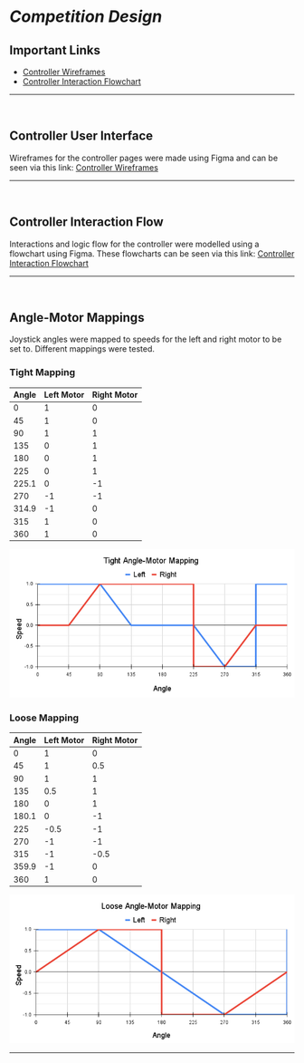 # _Competition Design_

## Important Links
* [Controller Wireframes](https://www.figma.com/file/dxfMdaXn4rrurm93kZYPLj/Robot-Controllers?node-id=0%3A1&t=XkWuCs9I574eSuOh-1)
* [Controller Interaction Flowchart](https://www.figma.com/file/jJUwSdq3vsMHxdOay33aca/Controller-Flowchart?node-id=0%3A1&t=S0oUmJRLOW4hJQI9-1)

---
<br>

## Controller User Interface
Wireframes for the controller pages were made using Figma and can be seen via this link: [Controller Wireframes](https://www.figma.com/file/dxfMdaXn4rrurm93kZYPLj/Robot-Controllers?node-id=0%3A1&t=XkWuCs9I574eSuOh-1)

---
<br>

## Controller Interaction Flow
Interactions and logic flow for the controller were modelled using a flowchart using Figma. These flowcharts can be seen via this link: [Controller Interaction Flowchart](https://www.figma.com/file/jJUwSdq3vsMHxdOay33aca/Controller-Flowchart?node-id=0%3A1&t=S0oUmJRLOW4hJQI9-1)

---
<br>

## Angle-Motor Mappings
Joystick angles were mapped to speeds for the left and right motor to be set to. Different mappings were tested.

### Tight Mapping
| Angle | Left Motor | Right Motor |
|-------|------------|-------------|
|   0   |      1     |      0      |
|   45  |      1     |      0      |
|   90  |      1     |      1      |
|  135  |      0     |      1      |
|  180  |      0     |      1      |
|  225  |      0     |      1      |
| 225.1 |      0     |      -1     |
|  270  |     -1     |      -1     |
| 314.9 |     -1     |      0      |
|  315  |      1     |      0      |
|  360  |      1     |      0      |

<img src="../../dissertation/images/Tight Angle-Motor Mapping.png" alt= "Tight Angle-Motor Mapping" width="800" height="auto">

<br>

### Loose Mapping
| Angle | Left Motor | Right Motor |
|-------|------------|-------------|
|   0   |      1     |      0      |
|   45  |      1     |     0.5     |
|   90  |      1     |      1      |
|  135  |     0.5    |      1      |
|  180  |      0     |      1      |
| 180.1 |      0     |      -1     |
|  225  |    -0.5    |      -1     |
|  270  |     -1     |      -1     |
|  315  |     -1     |     -0.5    |
| 359.9 |     -1     |      0      |
|  360  |      1     |      0      |

<img src="../../dissertation/images/Loose Angle-Motor Mapping.png" alt= "Loose Angle-Motor Mapping.png" width="800" height="auto">

---
<br>